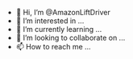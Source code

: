 - 👋 Hi, I’m @AmazonLiftDriver
- 👀 I’m interested in ...
- 🌱 I’m currently learning ...
- 💞️ I’m looking to collaborate on ...
- 📫 How to reach me ...

<!---
AmazonLiftDriver/AmazonLiftDriver is a ✨ special ✨ repository because its `README.md` (this file) appears on your GitHub profile.
You can click the Preview link to take a look at your changes.
--->

